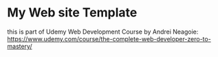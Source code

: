 # My Web site Template

this is part of Udemy Web Development Course by Andrei Neagoie: https://www.udemy.com/course/the-complete-web-developer-zero-to-mastery/

